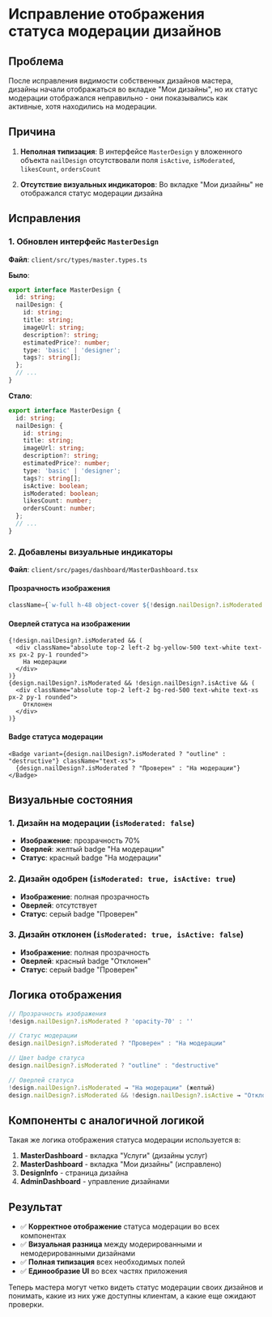 # Исправление отображения статуса модерации дизайнов

## Проблема

После исправления видимости собственных дизайнов мастера, дизайны начали отображаться во вкладке "Мои дизайны", но их статус модерации отображался неправильно - они показывались как активные, хотя находились на модерации.

## Причина

1. **Неполная типизация**: В интерфейсе `MasterDesign` у вложенного объекта `nailDesign` отсутствовали поля `isActive`, `isModerated`, `likesCount`, `ordersCount`

2. **Отсутствие визуальных индикаторов**: Во вкладке "Мои дизайны" не отображался статус модерации дизайна

## Исправления

### 1. Обновлен интерфейс `MasterDesign`

**Файл**: `client/src/types/master.types.ts`

**Было**:
```typescript
export interface MasterDesign {
  id: string;
  nailDesign: {
    id: string;
    title: string;
    imageUrl: string;
    description?: string;
    estimatedPrice?: number;
    type: 'basic' | 'designer';
    tags?: string[];
  };
  // ...
}
```

**Стало**:
```typescript
export interface MasterDesign {
  id: string;
  nailDesign: {
    id: string;
    title: string;
    imageUrl: string;
    description?: string;
    estimatedPrice?: number;
    type: 'basic' | 'designer';
    tags?: string[];
    isActive: boolean;
    isModerated: boolean;
    likesCount: number;
    ordersCount: number;
  };
  // ...
}
```

### 2. Добавлены визуальные индикаторы

**Файл**: `client/src/pages/dashboard/MasterDashboard.tsx`

#### Прозрачность изображения
```typescript
className={`w-full h-48 object-cover ${!design.nailDesign?.isModerated ? 'opacity-70' : ''}`}
```

#### Оверлей статуса на изображении
```tsx
{!design.nailDesign?.isModerated && (
  <div className="absolute top-2 left-2 bg-yellow-500 text-white text-xs px-2 py-1 rounded">
    На модерации
  </div>
)}
{design.nailDesign?.isModerated && !design.nailDesign?.isActive && (
  <div className="absolute top-2 left-2 bg-red-500 text-white text-xs px-2 py-1 rounded">
    Отклонен
  </div>
)}
```

#### Badge статуса модерации
```tsx
<Badge variant={design.nailDesign?.isModerated ? "outline" : "destructive"} className="text-xs">
  {design.nailDesign?.isModerated ? "Проверен" : "На модерации"}
</Badge>
```

## Визуальные состояния

### 1. Дизайн на модерации (`isModerated: false`)
- **Изображение**: прозрачность 70%
- **Оверлей**: желтый badge "На модерации"
- **Статус**: красный badge "На модерации"

### 2. Дизайн одобрен (`isModerated: true, isActive: true`)
- **Изображение**: полная прозрачность
- **Оверлей**: отсутствует
- **Статус**: серый badge "Проверен"

### 3. Дизайн отклонен (`isModerated: true, isActive: false`)
- **Изображение**: полная прозрачность
- **Оверлей**: красный badge "Отклонен"
- **Статус**: серый badge "Проверен"

## Логика отображения

```typescript
// Прозрачность изображения
!design.nailDesign?.isModerated ? 'opacity-70' : ''

// Статус модерации
design.nailDesign?.isModerated ? "Проверен" : "На модерации"

// Цвет badge статуса
design.nailDesign?.isModerated ? "outline" : "destructive"

// Оверлей статуса
!design.nailDesign?.isModerated → "На модерации" (желтый)
design.nailDesign?.isModerated && !design.nailDesign?.isActive → "Отклонен" (красный)
```

## Компоненты с аналогичной логикой

Такая же логика отображения статуса модерации используется в:

1. **MasterDashboard** - вкладка "Услуги" (дизайны услуг)
2. **MasterDashboard** - вкладка "Мои дизайны" (исправлено)
3. **DesignInfo** - страница дизайна
4. **AdminDashboard** - управление дизайнами

## Результат

- ✅ **Корректное отображение** статуса модерации во всех компонентах
- ✅ **Визуальная разница** между модерированными и немодерированными дизайнами
- ✅ **Полная типизация** всех необходимых полей
- ✅ **Единообразие UI** во всех частях приложения

Теперь мастера могут четко видеть статус модерации своих дизайнов и понимать, какие из них уже доступны клиентам, а какие еще ожидают проверки. 